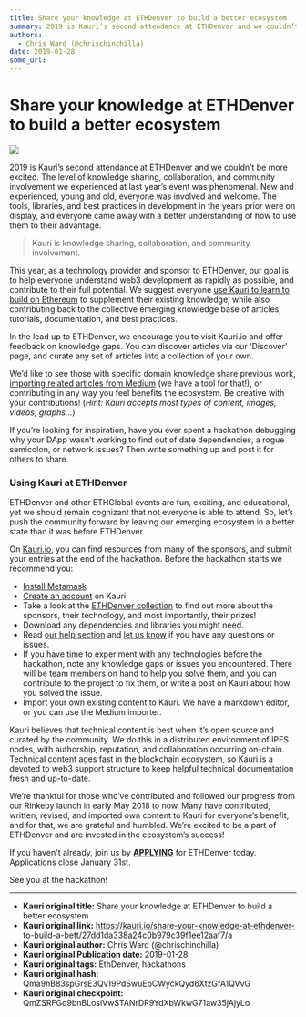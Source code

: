 ```yaml
---
title: Share your knowledge at ETHDenver to build a better ecosystem
summary: 2019 is Kauri’s second attendance at ETHDenver and we couldn’t be more excited. The level of knowledge sharing, collaboration, and community involvement we experienced at last year’s event was phenomenal. New and experienced, young and old, everyone was involved and welcome. The tools, libraries, and best practices in development in the years prior were on display, and everyone came away with a better understanding of how to use them to their advantage. Kauri is knowledge sharing, collaboration,
authors:
  - Chris Ward (@chrischinchilla)
date: 2019-01-28
some_url: 
---
```


# Share your knowledge at ETHDenver to build a better ecosystem

![](https://ipfs.infura.io/ipfs/QmegHwDichPfP5Jqq2aFq3fGakARVXFA4LyfiXVTU7Lzn5)


2019 is Kauri’s second attendance at [ETHDenver](https://www.ethdenver.com) and we couldn’t be more excited. The level of knowledge sharing, collaboration, and community involvement we experienced at last year’s event was phenomenal. New and experienced, young and old, everyone was involved and welcome. The tools, libraries, and best practices in development in the years prior were on display, and everyone came away with a better understanding of how to use them to their advantage.

> Kauri is knowledge sharing, collaboration, and community involvement.

This year, as a technology provider and sponsor to ETHDenver, our goal is to help everyone understand web3 development as rapidly as possible, and contribute to their full potential. We suggest everyone [use Kauri to learn to build on Ethereum](https://beta.kauri.io) to supplement their existing knowledge, while also contributing back to the collective emerging knowledge base of articles, tutorials, documentation, and best practices.

In the lead up to ETHDenver, we encourage you to visit Kauri.io and offer feedback on knowledge gaps. You can discover articles via our ‘Discover’ page, and curate any set of articles into a collection of your own.

We’d like to see those with specific domain knowledge share previous work, [importing related articles from Medium](https://import.beta.kauri.io) (we have a tool for that!), or contributing in any way you feel benefits the ecosystem. Be creative with your contributions! (_Hint: Kauri accepts most types of content, images, videos, graphs..._)

If you’re looking for inspiration, have you ever spent a hackathon debugging why your DApp wasn’t working to find out of date dependencies, a rogue semicolon, or network issues? Then write something up and post it for others to share.

### Using Kauri at ETHDenver

ETHDenver and other ETHGlobal events are fun, exciting, and educational, yet we should remain cognizant that not everyone is able to attend. So, let’s push the community forward by leaving our emerging ecosystem in a better state than it was before ETHDenver.

On [Kauri.io](https://beta.kauri.io), you can find resources from many of the sponsors, and submit your entries at the end of the hackathon. Before the hackathon starts we recommend you:

- [Install Metamask](https://beta.kauri.io/article/2a587f3962044515937a8105cfa1568c/)
- [Create an account](https://beta.kauri.io/login) on Kauri
- Take a look at the [ETHDenver collection](https://beta.kauri.io/collection/5c4b1b5b92371c00018db874/ethdenver) to find out more about the sponsors, their technology, and most importantly, their prizes!
- Download any dependencies and libraries you might need.
- Read [our help section](https://beta.kauri.io/help) and [let us know](mailto:info@kauri.io) if you have any questions or issues.
- If you have time to experiment with any technologies before the hackathon, note any knowledge gaps or issues you encountered. There will be team members on hand to help you solve them, and you can contribute to the project to fix them, or write a post on Kauri about how you solved the issue.
- Import your own existing content to Kauri. We have a markdown editor, or you can use the Medium importer.

Kauri believes that technical content is best when it’s open source and curated by the community. We do this in a distributed environment of IPFS nodes, with authorship, reputation, and collaboration occurring on-chain. Technical content ages fast in the blockchain ecosystem, so Kauri is a devoted to web3 support structure to keep helpful technical documentation fresh and up-to-date.

We’re thankful for those who’ve contributed and followed our progress from our Rinkeby launch in early May 2018 to now. Many have contributed, written, revised, and imported own content to Kauri for everyone’s benefit, and for that, we are grateful and humbled. We’re excited to be a part of ETHDenver and are invested in the ecosystem’s success!

If you haven't already, join us by **[APPLYING](https://www.ethdenver.com/)** for ETHDenver today. Applications close January 31st.

See you at the hackathon!



---

- **Kauri original title:** Share your knowledge at ETHDenver to build a better ecosystem
- **Kauri original link:** https://kauri.io/share-your-knowledge-at-ethdenver-to-build-a-bett/27dd1da338a24c0b979c39f1ee12aaf7/a
- **Kauri original author:** Chris Ward (@chrischinchilla)
- **Kauri original Publication date:** 2019-01-28
- **Kauri original tags:** EthDenver, hackathons
- **Kauri original hash:** Qma9nB83spGrsE3Qv19PdSwuEbCWyckQyd6XtzGfA1QVvG
- **Kauri original checkpoint:** QmZSRFGq9bnBLosiVwSTANrDR9YdXbWkwG71aw35jAjyLo



